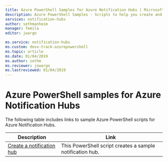 ```yaml
---
title: Azure PowerShell Samples for Azure Notification Hubs | Microsoft Docs
description: Azure PowerShell Samples - Scripts to help you create and manage notification hubs.
services: notification-hubs
author: sethmanheim
manager: femila
editor: jwargo

ms.service: notification-hubs
ms.custom: devx-track-azurepowershell
ms.topic: article
ms.date: 01/04/2019
ms.author: sethm
ms.reviewer: jowargo
ms.lastreviewed: 01/04/2019
---
```


# Azure PowerShell samples for Azure Notification Hubs

The following table includes links to sample Azure PowerShell scripts for Azure Notification Hubs.

| Description | Link |
| ----------- | ---- |
|[Create a notification hub](scripts/create-notification-hub-powershell.md?toc=%2fpowershell%2fmodule%2ftoc.json)| This PowerShell script creates a sample notification hub. |
